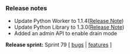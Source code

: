 ### Release notes
<!-- Please add your release notes in the following format:
- My change description (#PR)
 -->

- Update Python Worker to 1.1.4([Release Note](https://github.com/Azure/azure-functions-python-worker/releases/tag/1.1.4))
- Update Python Library to 1.3.0([Release Note](https://github.com/Azure/azure-functions-python-library/releases/tag/1.3.0))
- Added an admin API to enable drain mode

**Release sprint:** Sprint 79
[ [bugs](https://github.com/Azure/azure-functions-host/issues?q=is%3Aissue+milestone%3A%22Functions+Sprint+79%22+label%3Abug+is%3Aclosed) | [features](https://github.com/Azure/azure-functions-host/issues?q=is%3Aissue+milestone%3A%22Functions+Sprint+79%22+label%3Afeature+is%3Aclosed) ]
